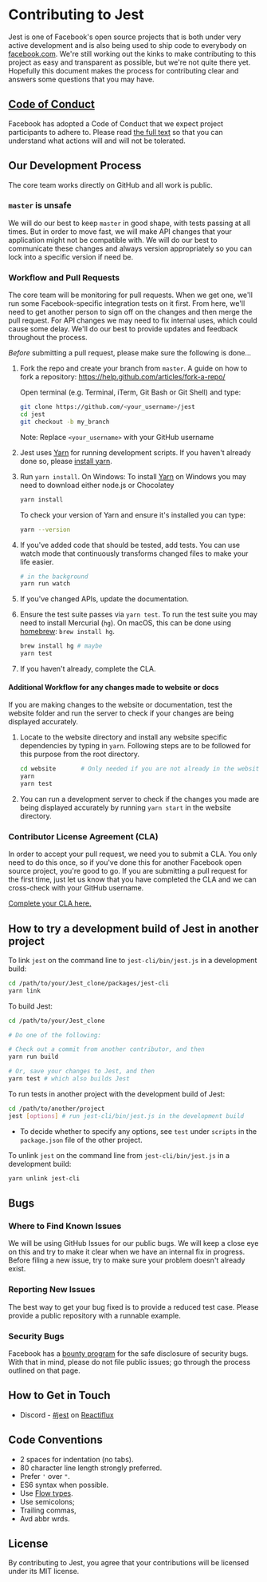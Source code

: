 # Contributing to Jest

Jest is one of Facebook's open source projects that is both under very active development and is also being used to ship code to everybody on [facebook.com](https://www.facebook.com). We're still working out the kinks to make contributing to this project as easy and transparent as possible, but we're not quite there yet. Hopefully this document makes the process for contributing clear and answers some questions that you may have.

## [Code of Conduct](https://code.facebook.com/codeofconduct)

Facebook has adopted a Code of Conduct that we expect project participants to adhere to. Please read [the full text](https://code.facebook.com/codeofconduct) so that you can understand what actions will and will not be tolerated.

## Our Development Process

The core team works directly on GitHub and all work is public.

### `master` is unsafe

We will do our best to keep `master` in good shape, with tests passing at all times. But in order to move fast, we will make API changes that your application might not be compatible with. We will do our best to communicate these changes and always version appropriately so you can lock into a specific version if need be.

### Workflow and Pull Requests

The core team will be monitoring for pull requests. When we get one, we'll run some Facebook-specific integration tests on it first. From here, we'll need to get another person to sign off on the changes and then merge the pull request. For API changes we may need to fix internal uses, which could cause some delay. We'll do our best to provide updates and feedback throughout the process.

*Before* submitting a pull request, please make sure the following is done…

1. Fork the repo and create your branch from `master`.
   A guide on how to fork a repository: https://help.github.com/articles/fork-a-repo/

   Open terminal (e.g. Terminal, iTerm, Git Bash or Git Shell) and type:
   ```sh
   git clone https://github.com/<your_username>/jest
   cd jest
   git checkout -b my_branch
   ```
   Note:
   Replace `<your_username>` with your GitHub username

2. Jest uses [Yarn](https://code.facebook.com/posts/1840075619545360)
   for running development scripts. If you haven't already done so,
   please [install yarn](https://yarnpkg.com/en/docs/install).

3. Run `yarn install`.
   On Windows:
   To install [Yarn](https://yarnpkg.com/en/docs/install#windows-tab) on Windows you may need to download either node.js or Chocolatey<br />

     ```sh
    yarn install
    ```
    To check your version of Yarn and ensure it's installed you can type:
    ```sh
    yarn --version
    ```

4. If you've added code that should be tested, add tests. You
   can use watch mode that continuously transforms changed files
   to make your life easier.

   ```sh
   # in the background
   yarn run watch
   ```

5. If you've changed APIs, update the documentation.

6. Ensure the test suite passes via `yarn test`. To run the test suite you
   may need to install Mercurial (`hg`). On macOS, this can be done
   using [homebrew](http://brew.sh/): `brew install hg`.

   ```sh
   brew install hg # maybe
   yarn test
   ```

7. If you haven't already, complete the CLA.

#### Additional Workflow for any changes made to website or docs

If you are making changes to the website or documentation, test the website folder
and run the server to check if your changes are being displayed accurately.

1. Locate to the website directory and install any website specific dependencies
   by typing in `yarn`. Following steps are to be followed
   for this purpose from the root directory.
   ```sh
   cd website       # Only needed if you are not already in the website directory
   yarn
   yarn test
   ```
2. You can run a development server to check if the changes you made are being
   displayed accurately by running `yarn start` in the website directory.

### Contributor License Agreement (CLA)

In order to accept your pull request, we need you to submit a CLA. You only need to do this once, so if you've done this for another Facebook open source project, you're good to go. If you are submitting a pull request for the first time, just let us know that you have completed the CLA and we can cross-check with your GitHub username.

[Complete your CLA here.](https://code.facebook.com/cla)

## How to try a development build of Jest in another project

To link `jest` on the command line to `jest-cli/bin/jest.js` in a development build:

```sh
cd /path/to/your/Jest_clone/packages/jest-cli
yarn link
```

To build Jest:

```sh
cd /path/to/your/Jest_clone

# Do one of the following:

# Check out a commit from another contributor, and then
yarn run build

# Or, save your changes to Jest, and then
yarn test # which also builds Jest
```

To run tests in another project with the development build of Jest:

```sh
cd /path/to/another/project
jest [options] # run jest-cli/bin/jest.js in the development build
```

* To decide whether to specify any options, see `test` under `scripts` in the `package.json` file of the other project.

To unlink `jest` on the command line from `jest-cli/bin/jest.js` in a development build:

```sh
yarn unlink jest-cli
```

## Bugs

### Where to Find Known Issues

We will be using GitHub Issues for our public bugs. We will keep a close eye on this and try to make it clear when we have an internal fix in progress. Before filing a new issue, try to make sure your problem doesn't already exist.

### Reporting New Issues

The best way to get your bug fixed is to provide a reduced test case. Please provide a public repository with a runnable example.

### Security Bugs

Facebook has a [bounty program](https://www.facebook.com/whitehat/) for the safe disclosure of security bugs. With that in mind, please do not file public issues; go through the process outlined on that page.

## How to Get in Touch

* Discord - [#jest](https://discordapp.com/channels/102860784329052160/103622435865104384) on [Reactiflux](http://www.reactiflux.com/)

## Code Conventions

* 2 spaces for indentation (no tabs).
* 80 character line length strongly preferred.
* Prefer `'` over `"`.
* ES6 syntax when possible.
* Use [Flow types](http://flowtype.org/).
* Use semicolons;
* Trailing commas,
* Avd abbr wrds.

## License

By contributing to Jest, you agree that your contributions will be licensed under its MIT license.
